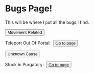 <h1>Bugs Page!</h1>
<p>This will be where I put all the bugs I find.</p>

<div class="encase">
    <button class="collapsible" id="openme" data-parent="openme" data-child="movement">Movement Related</button>
    <div id="movement" class="innertext" data-parent="openme">
        <p>Teleport Out Of Portal:&nbsp;&nbsp;<span style="color:#0ac139;" id="teleport_bug_1" data-parent="openme"><button><a href="LINK TO TELEPORT PAGE">Go to page</a></button></span></p>
    </div>
    <button class="collapsible" id="openme" data-parent="openme" data-child="unknown_cause">Unknown Cause</button>
    <div id="unknown_cause" class="innertext" data-parent="openme">
        <p>Stuck in Purgatory:&nbsp;&nbsp;<span style="color:#0ac139;" id="purgatory_bug_1" data-parent="openme"><button><a href="purgatorystuckbug">Go to page</a></button></span></p>
    </div>

</div>
<script src="/assets/collapsible.js"></script>